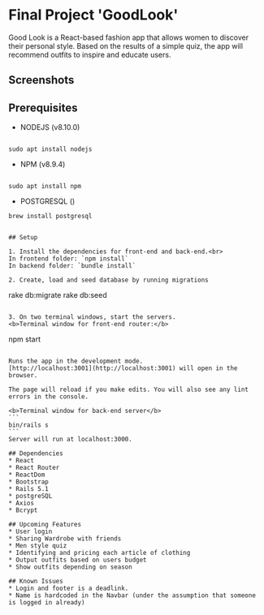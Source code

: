 # Final Project 'GoodLook'

Good Look is a React-based fashion app that allows women to discover their personal style. Based on the results of a simple quiz, the app will recommend outfits to inspire and educate users.


## Screenshots

## Prerequisites

- NODEJS (v8.10.0)

```

sudo apt install nodejs

```

- NPM (v8.9.4)

```

sudo apt install npm

```

- POSTGRESQL ()

```
brew install postgresql


## Setup

1. Install the dependencies for front-end and back-end.<br>
In frontend folder: `npm install`
In backend folder: `bundle install`

2. Create, load and seed database by running migrations

```
rake db:migrate
rake db:seed
```

3. On two terminal windows, start the servers.
<b>Terminal window for front-end router:</b>
```
npm start
````

Runs the app in the development mode.
[http://localhost:3001](http://localhost:3001) will open in the browser.

The page will reload if you make edits. You will also see any lint errors in the console.

<b>Terminal window for back-end server</b>
```
bin/rails s
```
Server will run at localhost:3000.

## Dependencies
* React 
* React Router
* ReactDom 
* Bootstrap 
* Rails 5.1 
* postgreSQL
* Axios 
* Bcrypt

## Upcoming Features
* User login
* Sharing Wardrobe with friends
* Men style quiz
* Identifying and pricing each article of clothing
* Output outfits based on users budget 
* Show outfits depending on season

## Known Issues
* Login and footer is a deadlink.
* Name is hardcoded in the Navbar (under the assumption that someone is logged in already)
